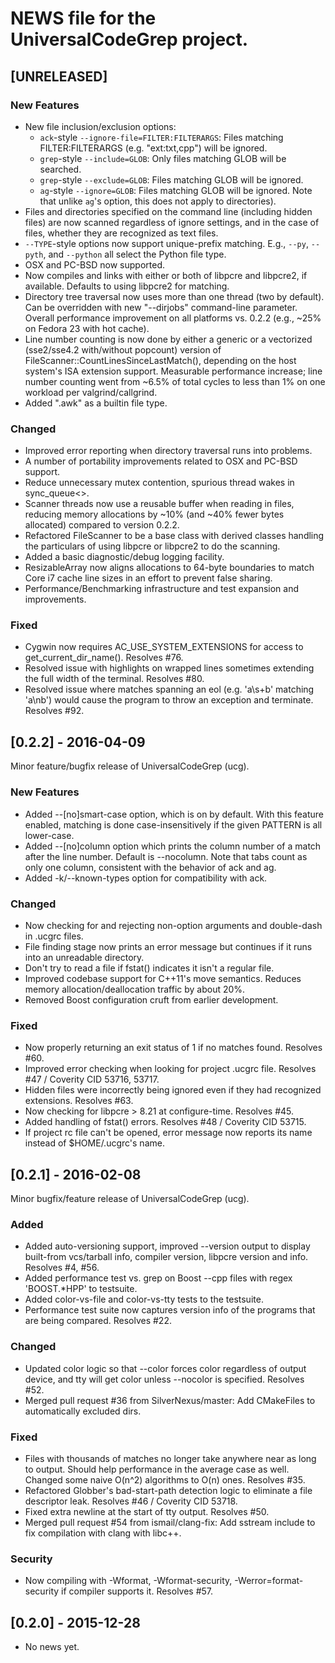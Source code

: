 # NEWS file for the UniversalCodeGrep project.

## [UNRELEASED]

### New Features
- New file inclusion/exclusion options:
	- `ack`-style `--ignore-file=FILTER:FILTERARGS`: Files matching FILTER:FILTERARGS (e.g. "ext:txt,cpp") will be ignored.
	- `grep`-style `--include=GLOB`: Only files matching GLOB will be searched.
	- `grep`-style `--exclude=GLOB`: Files matching GLOB will be ignored.
	- `ag`-style `--ignore=GLOB`: Files matching GLOB will be ignored.  Note that unlike `ag`'s option, this does not apply to directories).
- Files and directories specified on the command line (including hidden files) are now scanned regardless of ignore settings, and in the case of files, whether they are recognized as text files.
- `--TYPE`-style options now support unique-prefix matching.  E.g., `--py`, `--pyth`, and `--python` all select the Python file type.   
- OSX and PC-BSD now supported.
- Now compiles and links with either or both of libpcre and libpcre2, if available.  Defaults to using libpcre2 for matching.
- Directory tree traversal now uses more than one thread (two by default).  Can be overridden with new "--dirjobs" command-line parameter.  Overall performance improvement on all platforms vs. 0.2.2 (e.g., ~25% on Fedora 23 with hot cache).
- Line number counting is now done by either a generic or a vectorized (sse2/sse4.2 with/without popcount) version of FileScanner::CountLinesSinceLastMatch(), depending on the host system's ISA extension support.  Measurable performance increase; line number counting went from ~6.5% of total cycles to less than 1% on one workload per valgrind/callgrind.
- Added ".awk" as a builtin file type.

### Changed
- Improved error reporting when directory traversal runs into problems.  
- A number of portability improvements related to OSX and PC-BSD support.
- Reduce unnecessary mutex contention, spurious thread wakes in sync_queue<>.
- Scanner threads now use a reusable buffer when reading in files, reducing memory allocations by ~10% (and ~40% fewer bytes allocated) compared to version 0.2.2.
- Refactored FileScanner to be a base class with derived classes handling the particulars of using libpcre or libpcre2 to do the scanning. 
- Added a basic diagnostic/debug logging facility.
- ResizableArray now aligns allocations to 64-byte boundaries to match Core i7 cache line sizes in an effort to prevent false sharing.
- Performance/Benchmarking infrastructure and test expansion and improvements.

### Fixed
- Cygwin now requires AC_USE_SYSTEM_EXTENSIONS for access to get_current_dir_name().  Resolves #76.
- Resolved issue with highlights on wrapped lines sometimes extending the full width of the terminal.  Resolves #80.
- Resolved issue where matches spanning an eol (e.g. 'a\s+b' matching 'a\nb') would cause the program to throw an exception and terminate.  Resolves #92. 


## [0.2.2] - 2016-04-09

Minor feature/bugfix release of UniversalCodeGrep (ucg).

### New Features
- Added --[no]smart-case option, which is on by default.  With this feature enabled, matching is done case-insensitively if the given PATTERN is all lower-case. 
- Added --[no]column option which prints the column number of a match after the line number.  Default is --nocolumn.  Note that tabs count as only one column, consistent with the behavior of ack and ag.
- Added -k/--known-types option for compatibility with ack.

### Changed
- Now checking for and rejecting non-option arguments and double-dash in .ucgrc files.
- File finding stage now prints an error message but continues if it runs into an unreadable directory.
- Don't try to read a file if fstat() indicates it isn't a regular file.
- Improved codebase support for C++11's move semantics.  Reduces memory allocation/deallocation traffic by about 20%.
- Removed Boost configuration cruft from earlier development.

### Fixed
- Now properly returning an exit status of 1 if no matches found.  Resolves #60.
- Improved error checking when looking for project .ucgrc file.  Resolves #47 / Coverity CID 53716, 53717.
- Hidden files were incorrectly being ignored even if they had recognized extensions.  Resolves #63.
- Now checking for libpcre > 8.21 at configure-time.  Resolves #45.
- Added handling of fstat() errors.  Resolves #48 / Coverity CID 53715.
- If project rc file can't be opened, error message now reports its name instead of $HOME/.ucgrc's name.

## [0.2.1] - 2016-02-08

Minor bugfix/feature release of UniversalCodeGrep (ucg).

### Added
- Added auto-versioning support, improved --version output to display built-from vcs/tarball info, compiler version, libpcre version and info.  Resolves #4, #56.
- Added performance test vs. grep on Boost --cpp files with regex 'BOOST.*HPP' to testsuite.
- Added color-vs-file and color-vs-tty tests to the testsuite.
- Performance test suite now captures version info of the programs that are being compared.  Resolves #22.

### Changed
- Updated color logic so that --color forces color regardless of output device, and tty will get color unless --nocolor is specified.  Resolves #52.
- Merged pull request #36 from SilverNexus/master: Add CMakeFiles to automatically excluded dirs.

### Fixed
- Files with thousands of matches no longer take anywhere near as long to output.  Should help performance in the average case as well.  Changed some naive O(n^2) algorithms to O(n) ones.  Resolves #35.
- Refactored Globber's bad-start-path detection logic to eliminate a file descriptor leak.  Resolves #46 / Coverity CID 53718.
- Fixed extra newline at the start of tty output.  Resolves #50.
- Merged pull request #54 from ismail/clang-fix: Add sstream include to fix compilation with clang with libc++.

### Security
- Now compiling with -Wformat, -Wformat-security, -Werror=format-security if compiler supports it.  Resolves #57.

## [0.2.0] - 2015-12-28
- No news yet.
